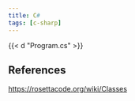 ```yaml
---
title: C#
tags: [c-sharp]
---
```


{{< d "Program.cs" >}}

## References

<https://rosettacode.org/wiki/Classes>
